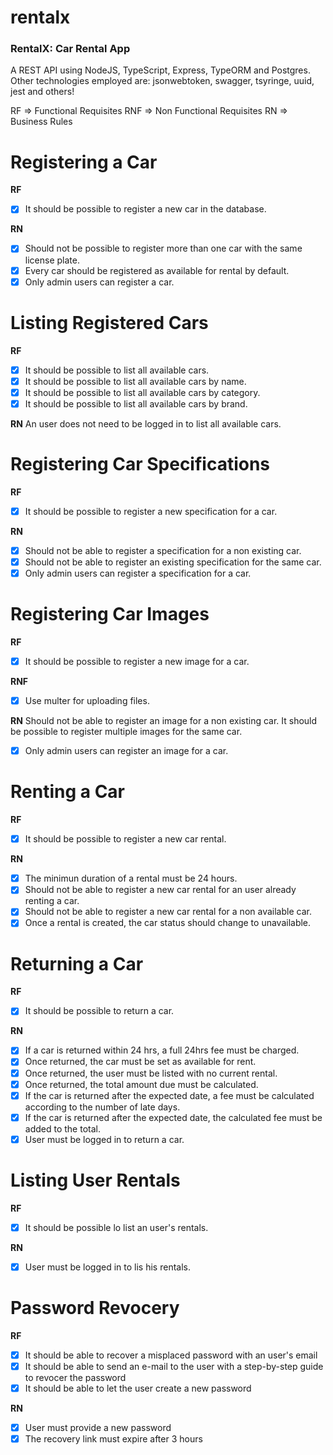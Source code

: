 # rentalx
### RentalX: Car Rental App
A REST API using NodeJS, TypeScript, Express, TypeORM and Postgres.
Other technologies employed are: jsonwebtoken, swagger, tsyringe, uuid, jest and others!

RF => Functional Requisites
RNF => Non Functional Requisites
RN => Business Rules
# Registering a Car
**RF**
- [x] It should be possible to register a new car in the database.

**RN**
- [x] Should not be possible to register more than one car with the same license plate.
- [x] Every car should be registered as available for rental by default.
- [x] Only admin users can register a car.

# Listing Registered Cars
**RF**
- [x] It should be possible to list all available cars.
- [x] It should be possible to list all available cars by name.
- [x] It should be possible to list all available cars by category.
- [x] It should be possible to list all available cars by brand.

**RN**
An user does not need to be logged in to list all available cars.

# Registering Car Specifications
**RF**
- [x] It should be possible to register a new specification for a car.

**RN**
- [x] Should not be able to register a specification for a non existing car.
- [x] Should not be able to register an existing specification for the same car.
- [x] Only admin users can register a specification for a car.

# Registering Car Images
**RF**
- [x] It should be possible to register a new image for a car.

**RNF**
- [x] Use multer for uploading files.

**RN**
Should not be able to register an image for a non existing car.
It should be possible to register multiple images for the same car.
- [x] Only admin users can register an image for a car.

# Renting a Car

**RF**
- [x] It should be possible to register a new car rental.

**RN**
- [x] The minimun duration of a rental must be 24 hours.
- [x] Should not be able to register a new car rental for an user already renting a car.
- [x] Should not be able to register a new car rental for a non available car.
- [x] Once a rental is created, the car status should change to unavailable.

# Returning a Car

**RF**
- [x] It should be possible to return a car.

**RN**
- [x] If a car is returned within 24 hrs, a full 24hrs fee must be charged.
- [x] Once returned, the car must be set as available for rent.
- [x] Once returned, the user must be listed with no current rental.
- [x] Once returned, the total amount due must be calculated.
- [x] If the car is returned after the expected date, a fee must be calculated according to the number of late days.
- [x] If the car is returned after the expected date, the calculated fee must be added to the total.
- [x] User must be logged in to return a car.

# Listing User Rentals

**RF**
- [x] It should be possible lo list an user's rentals.

**RN**
- [x] User must be logged in to lis his rentals.

# Password Revocery

**RF**
- [x] It should be able to recover a misplaced password with an user's email
- [x] It should be able to send an e-mail to the user with a step-by-step guide to revocer the password
- [x] It should be able to let the user create a new password

**RN**
- [x] User must provide a new password
- [x] The recovery link must expire after 3 hours
